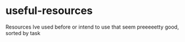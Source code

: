 # useful-resources
Resources Ive used before or intend to use that seem preeeeetty good, sorted by task
